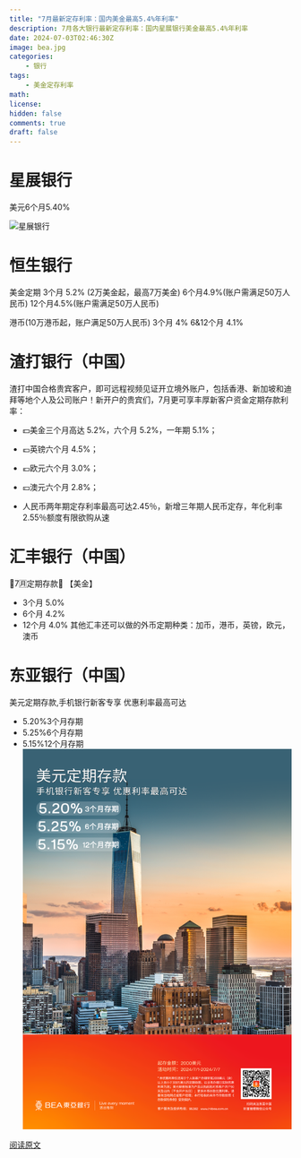 ```yaml
---
title: "7月最新定存利率：国内美金最高5.4%年利率"
description: 7月各大银行最新定存利率：国内星展银行美金最高5.4%年利率
date: 2024-07-03T02:46:30Z
image: bea.jpg
categories:
    - 银行
tags:
    - 美金定存利率
math: 
license: 
hidden: false
comments: true
draft: false
---
```



# 星展银行

美元6个月5.40%

![星展银行](https://prod-files-secure.s3.us-west-2.amazonaws.com/895044c1-354e-49fb-b52f-6b8c06c8981b/e81b2036-ebf1-4b2d-9838-6055eacc87dc/Untitled.png)


# 恒生银行

美金定期
3个月 5.2% (2万美金起，最高7万美金)
6个月4.9%(账户需满足50万人民币)
12个月4.5%(账户需满足50万人民币)

港币(10万港币起，账户满足50万人民币)
3个月 4%
6&12个月 4.1%


# 渣打银行（中国）

渣打中国合格贵宾客户，即可远程视频见证开立境外账户，包括香港、新加坡和迪拜等地个人及公司账户！新开户的贵宾们，7月更可享丰厚新客户资金定期存款利率：

- 💵美金三个月高达 5.2%，六个月 5.2%，一年期 5.1%；

- 💷英镑六个月 4.5%；

- 💶欧元六个月 3.0%；

- 💴澳元六个月 2.8%；

- 人民币两年期定存利率最高可达2.45％，新增三年期人民币定存，年化利率2.55％额度有限欲购从速


# 汇丰银行（中国）

🌟7🈷️定期存款🌟
【美金】
- 3个月 5.0%
- 6个月 4.2%
- 12个月 4.0%
其他汇丰还可以做的外币定期种类：加币，港币，英镑，欧元，澳币

# 东亚银行（中国）

美元定期存款,手机银行新客专享 优惠利率最高可达
- 5.20%3个月存期
- 5.25%6个月存期
- 5.15%12个月存期
![东亚银行](bea.jpg)

[阅读原文](https://mp.weixin.qq.com/s/udBQ9bjP5NNf1LBaEIzAdQ)